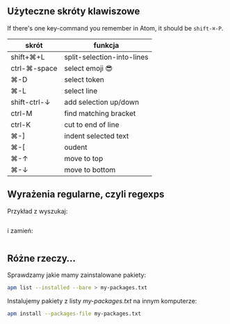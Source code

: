 ## Użyteczne skróty klawiszowe

If there's one key-command you remember in Atom, it should be `shift-⌘-P`.

| skrót          | funkcja                        |
|----------------|--------------------------------|
|  shift+⌘+L     |  split-selection-into-lines    |
|  ctrl-⌘-space  |  select emoji 😎               |
|  ⌘-D           |  select token                  |
|  ⌘-L           |  select line                   |
|  shift-ctrl-↓  |  add selection up/down         |
|  ctrl-M        |  find matching bracket         |
|  ctrl-K        |  cut to end of line            |
|  ⌘-]           |  indent selected text          |
|  ⌘-[           |  oudent                        |
|  ⌘-↑           |  move to top                   |
|  ⌘-↓           |  move to bottom                |

## Wyrażenia regularne, czyli regexps

Przykład z wyszukaj:
```regexp

```
i zamień:
```regexp

```

## Różne rzeczy…

Sprawdzamy jakie mamy zainstalowane pakiety:

```bash
apm list --installed --bare > my-packages.txt
```

Instalujemy pakiety z listy _my-packages.txt_ na innym komputerze:

```bash
apm install --packages-file my-packages.txt
```
